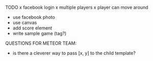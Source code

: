 TODO
x facebook login
x multiple players
x player can move around
- use facebook photo
- use canvas
- add score element
- write sample game (tag?)


QUESTIONS FOR METEOR TEAM:
- is there a cleverer way to pass [x, y] to the child template?
